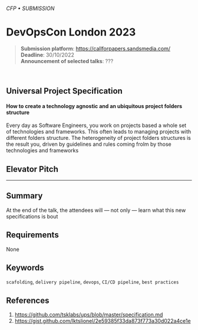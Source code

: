 ###### CFP • SUBMISSION
# DevOpsCon London 2023


> **Submission platform**: https://callforpapers.sandsmedia.com/<br>
> **Deadline**: 30/10/2022<br>
> **Announcement of selected talks**: ???

<br>

## Universal Project Specification
#### How to create a technology agnostic and an ubiquitous project folders structure

Every day as Software Engineers, you work on projects based a whole set of technologies and frameworks. 
This often leads to managing projects with different folders structure. 
The heterogeneity of project folders structures is the result you, driven by guidelines and rules coming frolm  by those technologies and frameworks 

## Elevator Pitch 
---



## Summary

At the end of the talk, the attendees will — not only — learn what this new specifications is bout



## Requirements

None

## Keywords

`scafolding`, `delivery pipeline`, `devops`, `CI/CD pipeline`, `best practices`

## References

1. https://github.com/tsklabs/ups/blob/master/specification.md
2. https://gist.github.com/lktslionel/2e59385f33da873f773a30d022a4ce1e
